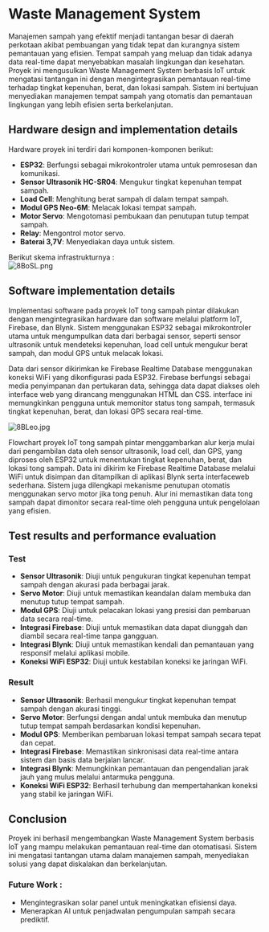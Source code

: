 # Waste Management System


Manajemen sampah yang efektif menjadi tantangan besar di daerah perkotaan akibat pembuangan yang tidak tepat dan kurangnya sistem pemantauan yang efisien. Tempat sampah yang meluap dan tidak adanya data real-time dapat menyebabkan masalah lingkungan dan kesehatan. Proyek ini mengusulkan Waste Management System berbasis IoT untuk mengatasi tantangan ini dengan mengintegrasikan pemantauan real-time terhadap tingkat kepenuhan, berat, dan lokasi sampah. Sistem ini bertujuan menyediakan manajemen tempat sampah yang otomatis dan pemantauan lingkungan yang lebih efisien serta berkelanjutan.

## Hardware design and implementation details

Hardware proyek ini terdiri dari komponen-komponen berikut:

- **ESP32**: Berfungsi sebagai mikrokontroler utama untuk pemrosesan dan komunikasi.
- **Sensor Ultrasonik HC-SR04**: Mengukur tingkat kepenuhan tempat sampah.
- **Load Cell**: Menghitung berat sampah di dalam tempat sampah.
- **Modul GPS Neo-6M**: Melacak lokasi tempat sampah.
- **Motor Servo**: Mengotomasi pembukaan dan penutupan tutup tempat sampah.
- **Relay**: Mengontrol motor servo.
- **Baterai 3,7V**: Menyediakan daya untuk sistem.


Berikut skema infrastrukturnya :  
![8BoSL.png](https://s6.imgcdn.dev/8BoSL.png)

## Software implementation details

Implementasi software pada proyek IoT tong sampah pintar dilakukan dengan mengintegrasikan hardware dan software melalui platform IoT, Firebase, dan Blynk. Sistem menggunakan ESP32 sebagai mikrokontroler utama untuk mengumpulkan data dari berbagai sensor, seperti sensor ultrasonik untuk mendeteksi kepenuhan, load cell untuk mengukur berat sampah, dan modul GPS untuk melacak lokasi.

Data dari sensor dikirimkan ke Firebase Realtime Database menggunakan koneksi WiFi yang dikonfigurasi pada ESP32. Firebase berfungsi sebagai media penyimpanan dan pertukaran data, sehingga data dapat diakses oleh interface web yang dirancang menggunakan HTML dan CSS. interface ini memungkinkan pengguna untuk memonitor status tong sampah, termasuk tingkat kepenuhan, berat, dan lokasi GPS secara real-time.



![8BLeo.jpg](https://s6.imgcdn.dev/8BLeo.jpg)

Flowchart proyek IoT tong sampah pintar menggambarkan alur kerja mulai dari pengambilan data oleh sensor ultrasonik, load cell, dan GPS, yang diproses oleh ESP32 untuk menentukan tingkat kepenuhan, berat, dan lokasi tong sampah. Data ini dikirim ke Firebase Realtime Database melalui WiFi untuk disimpan dan ditampilkan di aplikasi Blynk serta interfaceweb sederhana. Sistem juga dilengkapi mekanisme penutupan otomatis menggunakan servo motor jika tong penuh. Alur ini memastikan data tong sampah dapat dimonitor secara real-time oleh pengguna untuk pengelolaan yang efisien.


## Test results and performance evaluation

### Test

- **Sensor Ultrasonik**: Diuji untuk pengukuran tingkat kepenuhan tempat sampah dengan akurasi pada berbagai jarak.
- **Servo Motor**: Diuji untuk memastikan keandalan dalam membuka dan menutup tutup tempat sampah.
- **Modul GPS**: Diuji untuk pelacakan lokasi yang presisi dan pembaruan data secara real-time.
- **Integrasi Firebase**: Diuji untuk memastikan data dapat diunggah dan diambil secara real-time tanpa gangguan.
- **Integrasi Blynk**: Diuji untuk memastikan kendali dan pemantauan yang responsif melalui aplikasi mobile.
- **Koneksi WiFi ESP32**: Diuji untuk kestabilan koneksi ke jaringan WiFi.

### Result

- **Sensor Ultrasonik**: Berhasil mengukur tingkat kepenuhan tempat sampah dengan akurasi tinggi.
- **Servo Motor**: Berfungsi dengan andal untuk membuka dan menutup tutup tempat sampah berdasarkan kondisi kepenuhan.
- **Modul GPS**: Memberikan pembaruan lokasi tempat sampah secara tepat dan cepat.
- **Integrasi Firebase**: Memastikan sinkronisasi data real-time antara sistem dan basis data berjalan lancar.
- **Integrasi Blynk**: Memungkinkan pemantauan dan pengendalian jarak jauh yang mulus melalui antarmuka pengguna.
- **Koneksi WiFi ESP32**: Berhasil terhubung dan mempertahankan koneksi yang stabil ke jaringan WiFi.

## Conclusion

Proyek ini berhasil mengembangkan Waste Management System berbasis IoT yang mampu melakukan pemantauan real-time dan otomatisasi. Sistem ini mengatasi tantangan utama dalam manajemen sampah, menyediakan solusi yang dapat diskalakan dan berkelanjutan.

### Future Work : 
- Mengintegrasikan solar panel untuk meningkatkan efisiensi daya.
- Menerapkan AI untuk penjadwalan pengumpulan sampah secara prediktif.
